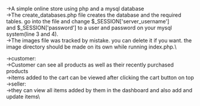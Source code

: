 ->A simple online store using php and a mysql database\
->The create_databases.php file creates the database and the required tables. go into the file and change $_SESSION['server_username']\
and $_SESSION['password'] to a user and password on your mysql system(line 3 and 4).\
->The images file was tracked by mistake. you can delete it if you want. the image directory should be made on its own while running index.php.\

->customer:\
->Customer can see all products as well as their recently purchased products\
->items added to the cart can be viewed after clicking the cart button on top\
->seller:\
->they can view all items added by them in the dashboard and also add and update items\
